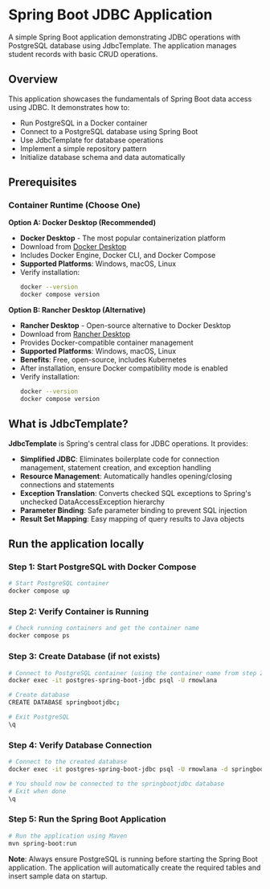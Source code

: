 # Spring Boot JDBC Application

A simple Spring Boot application demonstrating JDBC operations with PostgreSQL database using JdbcTemplate. The application manages student records with basic CRUD operations.

## Overview

This application showcases the fundamentals of Spring Boot data access using JDBC. It demonstrates how to:
- Run PostgreSQL in a Docker container
- Connect to a PostgreSQL database using Spring Boot
- Use JdbcTemplate for database operations
- Implement a simple repository pattern
- Initialize database schema and data automatically


## Prerequisites

### Container Runtime (Choose One)

**Option A: Docker Desktop (Recommended)**
- **Docker Desktop** - The most popular containerization platform
- Download from [Docker Desktop](https://www.docker.com/products/docker-desktop/)
- Includes Docker Engine, Docker CLI, and Docker Compose
- **Supported Platforms**: Windows, macOS, Linux
- Verify installation:
  ```bash
  docker --version
  docker compose version
  ```

**Option B: Rancher Desktop (Alternative)**
- **Rancher Desktop** - Open-source alternative to Docker Desktop
- Download from [Rancher Desktop](https://rancherdesktop.io/)
- Provides Docker-compatible container management
- **Supported Platforms**: Windows, macOS, Linux
- **Benefits**: Free, open-source, includes Kubernetes
- After installation, ensure Docker compatibility mode is enabled
- Verify installation:
  ```bash
  docker --version
  docker compose version
  ```

## What is JdbcTemplate?

**JdbcTemplate** is Spring's central class for JDBC operations. It provides:

- **Simplified JDBC**: Eliminates boilerplate code for connection management, statement creation, and exception handling
- **Resource Management**: Automatically handles opening/closing connections and statements
- **Exception Translation**: Converts checked SQL exceptions to Spring's unchecked DataAccessException hierarchy
- **Parameter Binding**: Safe parameter binding to prevent SQL injection
- **Result Set Mapping**: Easy mapping of query results to Java objects

## Run the application locally

### Step 1: Start PostgreSQL with Docker Compose
```bash
# Start PostgreSQL container
docker compose up
```

### Step 2: Verify Container is Running
```bash
# Check running containers and get the container name
docker compose ps
```

### Step 3: Create Database (if not exists)
```bash
# Connect to PostgreSQL container (using the container name from step 2)
docker exec -it postgres-spring-boot-jdbc psql -U rmowlana

# Create database
CREATE DATABASE springbootjdbc;

# Exit PostgreSQL
\q
```

### Step 4: Verify Database Connection
```bash
# Connect to the created database
docker exec -it postgres-spring-boot-jdbc psql -U rmowlana -d springbootjdbc

# You should now be connected to the springbootjdbc database
# Exit when done
\q
```

### Step 5: Run the Spring Boot Application
```bash
# Run the application using Maven
mvn spring-boot:run
```

**Note**: Always ensure PostgreSQL is running before starting the Spring Boot application. The application will automatically create the required tables and insert sample data on startup.